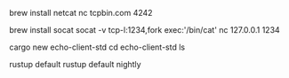 brew install netcat
nc tcpbin.com 4242

brew install socat
socat -v tcp-l:1234,fork exec:'/bin/cat'
nc 127.0.0.1 1234

cargo new echo-client-std
cd echo-client-std
ls

rustup default
rustup default nightly

